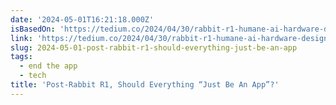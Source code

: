 ```yaml
---
date: '2024-05-01T16:21:18.000Z'
isBasedOn: 'https://tedium.co/2024/04/30/rabbit-r1-humane-ai-hardware-design-criticism/'
link: 'https://tedium.co/2024/04/30/rabbit-r1-humane-ai-hardware-design-criticism/'
slug: 2024-05-01-post-rabbit-r1-should-everything-just-be-an-app
tags:
  - end the app
  - tech
title: 'Post-Rabbit R1, Should Everything “Just Be An App”?'
---
```


